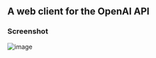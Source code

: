 ## A web client for the OpenAI API 

### Screenshot

![image](https://user-images.githubusercontent.com/104830874/236500026-8b85fbfe-b98e-4087-834e-24197190db51.png)
